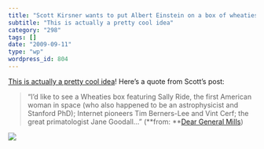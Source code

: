 ```yaml
---
title: "Scott Kirsner wants to put Albert Einstein on a box of wheaties"
subtitle: "This is actually a pretty cool idea"
category: "298"
tags: []
date: "2009-09-11"
type: "wp"
wordpress_id: 804
---
```

[This is actually a pretty cool idea](http://www.boston.com/business/technology/innoeco/2009/09/dear_general_mills_why_not_put.html)! Here’s a quote from Scott’s post:
> “I’d like to see a Wheaties box featuring Sally Ride, the first American woman in space (who also happened to be an astrophysicist and Stanford PhD); Internet pioneers Tim Berners-Lee and Vint Cerf; the great primatologist Jane Goodall…” (**from: **[Dear General Mills](http://www.boston.com/business/technology/innoeco/2009/09/dear_general_mills_why_not_put.html))

![](https://i0.wp.com/img.zemanta.com/pixy.gif?w=584)